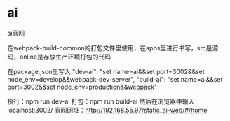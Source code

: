 # ai
ai官网

在webpack-build-common的打包文件里使用，在apps里进行书写，src是源码，online是存放生产环境打包的代码

在package.json里写入
"dev-ai": "set name=ai&&set port=3002&&set node_env=develop&&webpack-dev-server",
"build-ai": "set name=ai&&set port=3002&&set node_env=production&&webpack"

执行：npm run dev-ai
打包：npm run build-ai
然后在浏览器中输入localhost:3002/
官网网址：http://192.168.55.97/static_ai-web/#/home
